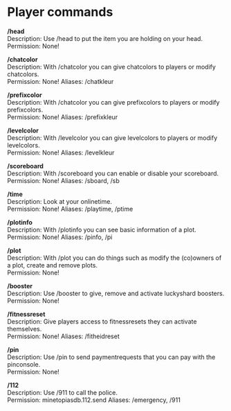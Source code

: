 # Player commands

**/head**\
Description: Use /head to put the item you are holding on your head.\
Permission: None!

**/chatcolor**\
Description: With /chatcolor you can give chatcolors to players or modify chatcolors.\
Permission: None!
Aliases: /chatkleur

**/prefixcolor**\
Description: With /chatcolor you can give prefixcolors to players or modify prefixcolors.\
Permission: None!
Aliases: /prefixkleur

**/levelcolor**\
Description: With /levelcolor you can give levelcolors to players or modify levelcolors.\
Permission: None!
Aliases: /levelkleur

**/scoreboard**\
Description: With /scoreboard you can enable or disable your scoreboard.\
Permission: None!
Aliases: /sboard, /sb

**/time**\
Description: Look at your onlinetime.\
Permission: None!
Aliases: /playtime, /ptime

**/plotinfo**\
Description: With /plotinfo you can see basic information of a plot.\
Permission: None!
Aliases: /pinfo, /pi

**/plot**\
Description: With /plot you can do things such as modify the (co)owners of a plot, create and remove plots.\
Permission: None!

**/booster**\
Description: Use /booster to give, remove and activate luckyshard boosters.\
Permission: None!

**/fitnessreset**\
Description: Give players access to fitnessresets they can activate themselves.\
Permission: None!
Aliases: /fitheidreset

**/pin**\
Description: Use /pin to send paymentrequests that you can pay with the pinconsole.\
Permission: None!

**/112**\
Description: Use /911 to call the police.\
Permission: minetopiasdb.112.send
Aliases: /emergency, /911
